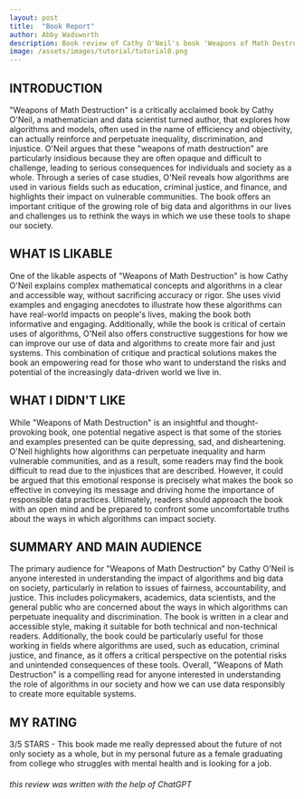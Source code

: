 ```yaml
---
layout: post
title:  "Book Report"
author: Abby Wadsworth
description: Book review of Cathy O'Neil's book 'Weapons of Math Destruction'
image: /assets/images/tutorial/tutorial0.png
---
```



## INTRODUCTION

"Weapons of Math Destruction" is a critically acclaimed book by Cathy O'Neil, a mathematician and data scientist turned author, that explores how algorithms and models, often used in the name of efficiency and objectivity, can actually reinforce and perpetuate inequality, discrimination, and injustice. O'Neil argues that these "weapons of math destruction" are particularly insidious because they are often opaque and difficult to challenge, leading to serious consequences for individuals and society as a whole. Through a series of case studies, O'Neil reveals how algorithms are used in various fields such as education, criminal justice, and finance, and highlights their impact on vulnerable communities. The book offers an important critique of the growing role of big data and algorithms in our lives and challenges us to rethink the ways in which we use these tools to shape our society.

## WHAT IS LIKABLE

One of the likable aspects of "Weapons of Math Destruction" is how Cathy O'Neil explains complex mathematical concepts and algorithms in a clear and accessible way, without sacrificing accuracy or rigor. She uses vivid examples and engaging anecdotes to illustrate how these algorithms can have real-world impacts on people's lives, making the book both informative and engaging. Additionally, while the book is critical of certain uses of algorithms, O'Neil also offers constructive suggestions for how we can improve our use of data and algorithms to create more fair and just systems. This combination of critique and practical solutions makes the book an empowering read for those who want to understand the risks and potential of the increasingly data-driven world we live in.

## WHAT I DIDN'T LIKE

While "Weapons of Math Destruction" is an insightful and thought-provoking book, one potential negative aspect is that some of the stories and examples presented can be quite depressing, sad, and disheartening. O'Neil highlights how algorithms can perpetuate inequality and harm vulnerable communities, and as a result, some readers may find the book difficult to read due to the injustices that are described. However, it could be argued that this emotional response is precisely what makes the book so effective in conveying its message and driving home the importance of responsible data practices. Ultimately, readers should approach the book with an open mind and be prepared to confront some uncomfortable truths about the ways in which algorithms can impact society.

## SUMMARY AND MAIN AUDIENCE

The primary audience for "Weapons of Math Destruction" by Cathy O'Neil is anyone interested in understanding the impact of algorithms and big data on society, particularly in relation to issues of fairness, accountability, and justice. This includes policymakers, academics, data scientists, and the general public who are concerned about the ways in which algorithms can perpetuate inequality and discrimination. The book is written in a clear and accessible style, making it suitable for both technical and non-technical readers. Additionally, the book could be particularly useful for those working in fields where algorithms are used, such as education, criminal justice, and finance, as it offers a critical perspective on the potential risks and unintended consequences of these tools. Overall, "Weapons of Math Destruction" is a compelling read for anyone interested in understanding the role of algorithms in our society and how we can use data responsibly to create more equitable systems.

## MY RATING

3/5 STARS - This book made me really depressed about the future of not only society as a whole, but in my personal future as a female graduating from college who struggles with mental health and is looking for a job.


###### this review was written with the help of ChatGPT ######